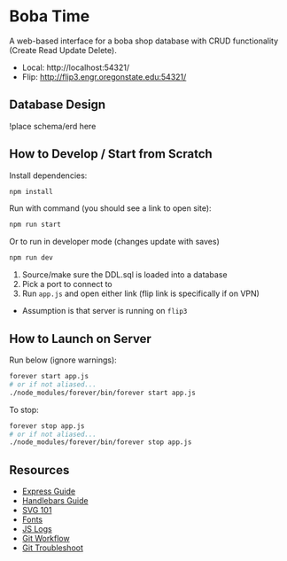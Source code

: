 # Boba Time
A web-based interface for a boba shop database with CRUD functionality (Create Read Update Delete).

- Local: http://localhost:54321/
- Flip: http://flip3.engr.oregonstate.edu:54321/

## Database Design
!place schema/erd here

## How to Develop / Start from Scratch
Install dependencies:
```bash
npm install
```

Run with command (you should see a link to open site):
```bash
npm run start
```
Or to run in developer mode (changes update with saves)
```bash
npm run dev
```

1. Source/make sure the DDL.sql is loaded into a database
2. Pick a port to connect to
3. Run `app.js` and open either link (flip link is specifically if on VPN)
- Assumption is that server is running on `flip3`

## How to Launch on Server
Run below (ignore warnings):
```bash
forever start app.js
# or if not aliased...
./node_modules/forever/bin/forever start app.js
```
To stop:
```bash
forever stop app.js
# or if not aliased...
./node_modules/forever/bin/forever stop app.js
```

## Resources
+ [Express Guide](https://expressjs.com/en/guide/routing.html)
+ [Handlebars Guide](https://handlebarsjs.com/guide/)
+ [SVG 101](https://www.aleksandrhovhannisyan.com/blog/svg-tutorial-how-to-code-svg-icons-by-hand/)
+ [Fonts](https://fonts.google.com/)
+ [JS Logs](https://dmitripavlutin.com/console-log-tips/)
+ [Git Workflow](https://www.atlassian.com/git/tutorials/comparing-workflows/gitflow-workflow)
+ [Git Troubleshoot](https://ohshitgit.com/)
